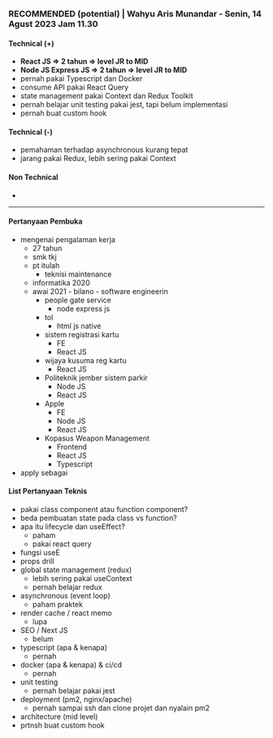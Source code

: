 ### **RECOMMENDED (potential)** | Wahyu Aris Munandar - Senin, 14 Agust 2023 Jam 11.30

#### Technical (+) 

- **React JS => 2 tahun => level JR to MID**  
- **Node JS Express JS => 2 tahun => level JR to MID**
- pernah pakai Typescript dan Docker
- consume API pakai React Query
- state management pakai Context dan Redux Toolkit
- pernah belajar unit testing pakai jest, tapi belum implementasi
- pernah buat custom hook

#### Technical (-)  

- pemahaman terhadap asynchronous kurang tepat
- jarang pakai Redux, lebih sering pakai Context

#### Non Technical  

- 

---

#### Pertanyaan Pembuka

- mengenai pengalaman kerja  
	- 27 tahun
	- smk tkj
	- pt itulah
		- teknisi maintenance
	- informatika 2020
	- awai 2021 - bilano - software engineerin
		- people gate service
			- node express js
		- tol
			- html js native
		- sistem registrasi kartu
			- FE
			- React JS
		- wijaya kusuma reg kartu
			- React JS
		- Politeknik jember sistem parkir
			- Node JS
			- React JS
		- Apple
			- FE
			- Node JS
			- React JS
		- Kopasus Weapon Management
			- Frontend
			- React JS
			- Typescript
- apply sebagai


#### List Pertanyaan Teknis

- pakai class component atau function component?
- beda pembuatan state pada class vs function?  
- apa itu lifecycle dan useEffect?
	- paham
	- pakai react query
- fungsi useE 
- props drill  
- global state management (redux)  
	- lebih sering pakai useContext
	- pernah belajar redux
- asynchronous (event loop)
	- paham praktek  
- render cache / react memo  
	- lupa
- SEO / Next JS 
	- belum 
- typescript (apa & kenapa)  
	- pernah
- docker (apa & kenapa) & ci/cd
	- pernah  
- unit testing
	- pernah belajar pakai jest  
- deployment (pm2, nginx/apache)  
	- pernah sampai ssh dan clone projet dan nyalain pm2
- architecture (mid level)  
- prtnsh buat custom hook